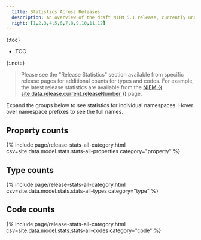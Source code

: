 ```yaml
---
  title: Statistics Across Releases
  description: An overview of the draft NIEM 5.1 release, currently under development.
  right: [1,2,3,4,5,6,7,8,9,10,11,12]
---
```


{:toc}
- TOC

{:.note}
> Please see the "Release Statistics" section available from specific release pages for additional counts for types and codes.  For example, the latest release statistics are available from the [NIEM {{ site.data.release.current.releaseNumber }}](../{{site.data.release.current.releaseNumber}}/#release-stats) page.

Expand the groups below to see statistics for individual namespaces.  Hover over namespace prefixes to see the full names.

## Property counts

{% include page/release-stats-all-category.html csv=site.data.model.stats.stats-all-properties category="property" %}

## Type counts

{% include page/release-stats-all-category.html csv=site.data.model.stats.stats-all-types category="type" %}

## Code counts

{% include page/release-stats-all-category.html csv=site.data.model.stats.stats-all-codes category="code" %}
